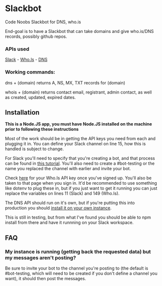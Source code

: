 # Slackbot
Code Noobs Slackbot for DNS, who.is


End-goal is to have a Slackbot that can take domains and give who.is/DNS records, possibly github repos.
### APIs used
[Slack](https://api.slack.com/) - [Who.Is](https://whoisxmlapi.com/) - [DNS](https://dns-api.org)

### Working commands: 

dns + (domain) returns A, NS, MX, TXT records for (domain)

whois + (domain) returns contact email, registrant, admin contact, as well as created, updated, expired dates.

## Installation
**This is a Node.JS app, you must have Node.JS installed on the machine prior to following these instructions**

Most of the work should be in getting the API keys you need from each and plugging it in. You can define your Slack channel on line 15, how this is handled is subject to change.

For Slack you'll need to specify that you're creating a bot, and that process can be found in [this tutorial](https://api.slack.com/bot-users). You'll also need to create a #bot-testing or the name you replaced the channel with earlier and invite your bot.

Check [here](https://whoisapi.whoisxmlapi.com/products) for your Who.Is API key once you've signed up. You'll also be taken to that page when you sign in. It'd be recommended to use something like dotenv to plug these in, but if you just want to get it running you can just replace the variables on lines 11 (Slack) and 149 (Who.Is). 

The DNS API should run on it's own, but if you're putting this into production you should [install it on your own instance](https://github.com/skx/dns-api-go).

This is still in testing, but from what I've found you should be able to npm install from there and have it runnning on your Slack workspace.

## FAQ

### My instance is running (getting back the requested data) but my messages aren't posting?

Be sure to invite your bot to the channel you're posting to (the default is #bot-testing, which will need to be created if you don't define a channel you want), it should then post the messages.
